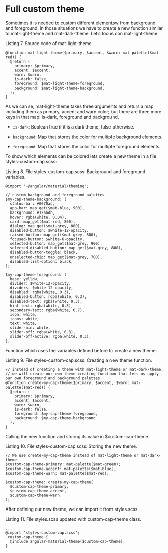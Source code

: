 # Full custom theme

Sometimes it is needed to custom different elementsw from background and foreground, in those situations we have to create a new function similar to mat-light-theme and mat-dark-theme. Let’s focus con mat-light-theme:

Listing 7. Source code of mat-light-theme

```
@function mat-light-theme($primary, $accent, $warn: mat-palette($mat-red)) {
  @return (
    primary: $primary,
    accent: $accent,
    warn: $warn,
    is-dark: false,
    foreground: $mat-light-theme-foreground,
    background: $mat-light-theme-background,
  );
}
```

As we can se, mat-light-theme takes three arguments and returs a map including them as primary, accent and warn color; but there are three more keys in that map: is-dark, foreground and background.

- `is-dark`: Boolean true if it is a dark theme, false otherwise.

- `background`: Map that stores the color for multiple background elements.

- `foreground`: Map that stores the color for multiple foreground elements.

To show which elements can be colored lets create a new theme in a file styles-custom-cap.scss:

Listing 8. File styles-custom-cap.scss: Background and foreground variables.

```
@import '~@angular/material/theming';

// custom background and foreground palettes
$my-cap-theme-background: (
  status-bar: #0070ad,
  app-bar: map_get($mat-blue, 900),
  background: #12abdb,
  hover: rgba(white, 0.04),
  card: map_get($mat-red, 800),
  dialog: map_get($mat-grey, 800),
  disabled-button: $white-12-opacity,
  raised-button: map-get($mat-grey, 800),
  focused-button: $white-6-opacity,
  selected-button: map_get($mat-grey, 900),
  selected-disabled-button: map_get($mat-grey, 800),
  disabled-button-toggle: black,
  unselected-chip: map_get($mat-grey, 700),
  disabled-list-option: black,
);

$my-cap-theme-foreground: (
  base: yellow,
  divider: $white-12-opacity,
  dividers: $white-12-opacity,
  disabled: rgba(white, 0.3),
  disabled-button: rgba(white, 0.3),
  disabled-text: rgba(white, 0.3),
  hint-text: rgba(white, 0.3),
  secondary-text: rgba(white, 0.7),
  icon: white,
  icons: white,
  text: white,
  slider-min: white,
  slider-off: rgba(white, 0.3),
  slider-off-active: rgba(white, 0.3),
);
```

Function which uses the variables defined before to create a new theme:

Listing 9. File styles-custom-cap.scss: Creating a new theme function.

```
// instead of creating a theme with mat-light-theme or mat-dark-theme,
// we will create our own theme-creating function that lets us apply our own foreground and background palettes.
@function create-my-cap-theme($primary, $accent, $warn: mat-palette($mat-red)) {
  @return (
    primary: $primary,
    accent: $accent,
    warn: $warn,
    is-dark: false,
    foreground: $my-cap-theme-foreground,
    background: $my-cap-theme-background
  );
}
```

Calling the new function and storing its value in $custom-cap-theme.

Listing 10. File styles-custom-cap.scss: Storing the new theme.

```
// We use create-my-cap-theme instead of mat-light-theme or mat-dark-theme
$custom-cap-theme-primary: mat-palette($mat-green);
$custom-cap-theme-accent: mat-palette($mat-blue);
$custom-cap-theme-warn: mat-palette($mat-red);

$custom-cap-theme: create-my-cap-theme(
  $custom-cap-theme-primary,
  $custom-cap-theme-accent,
  $custom-cap-theme-warn
);
```

After defining our new theme, we can import it from styles.scss.

Listing 11. File styles.scss updated with custom-cap-theme class.

```
...
@import 'styles-custom-cap.scss';
.custom-cap-theme {
  @include angular-material-theme($custom-cap-theme);
}
```
